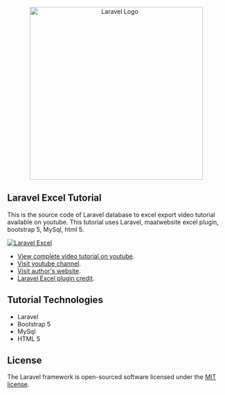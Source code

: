 
<p align="center"><a href="https://laravel.com" target="_blank"><img src="https://raw.githubusercontent.com/laravel/art/master/logo-lockup/5%20SVG/2%20CMYK/1%20Full%20Color/laravel-logolockup-cmyk-red.svg" width="400" alt="Laravel Logo"></a></p>

## Laravel Excel Tutorial

This is the source code of Laravel database to excel export video tutorial available on youtube. This tutorial uses Laravel, maatwebsite excel plugin, bootstrap 5, MySql, html 5.

[![Laravel Excel](https://img.youtube.com/vi/TFe3WqmQmig/0.jpg)](https://www.youtube.com/watch?v=TFe3WqmQmig)

- [View complete video tutorial on youtube](https://www.youtube.com/watch?v=TFe3WqmQmig).
- [Visit youtube channel](https://www.youtube.com/@SCTechStudio).
- [Visit author's website](https://www.salman.be).
- [Laravel Excel plugin credit](https://laravel-excel.com/).

## Tutorial Technologies

- Laravel
- Bootstrap 5
- MySql
- HTML 5

## License

The Laravel framework is open-sourced software licensed under the [MIT license](https://opensource.org/licenses/MIT).



